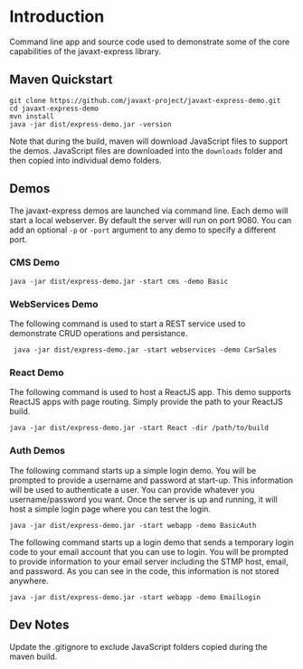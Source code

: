 # Introduction
Command line app and source code used to demonstrate some of the core
capabilities of the javaxt-express library.

## Maven Quickstart
```
git clone https://github.com/javaxt-project/javaxt-express-demo.git
cd javaxt-express-demo
mvn install
java -jar dist/express-demo.jar -version
```

Note that during the build, maven will download JavaScript files to support the demos.
JavaScript files are downloaded into the `downloads` folder and then copied into individual
demo folders.


## Demos
The javaxt-express demos are launched via command line. Each demo will start a
local webserver. By default the server will run on port 9080. You can add an
optional `-p` or `-port` argument to any demo to specify a different port.

### CMS Demo

```
java -jar dist/express-demo.jar -start cms -demo Basic
```

### WebServices Demo
The following command is used to start a REST service used to demonstrate
CRUD operations and persistance.
```
 java -jar dist/express-demo.jar -start webservices -demo CarSales
```

### React Demo
The following command is used to host a ReactJS app. This demo supports ReactJS
apps with page routing. Simply provide the path to your ReactJS build.
```
java -jar dist/express-demo.jar -start React -dir /path/to/build
```

### Auth Demos
The following command starts up a simple login demo. You will be prompted to
provide a username and password at start-up. This information will be used to
authenticate a user. You can provide whatever you username/password you want.
Once the server is up and running, it will host a simple login page where you
can test the login.
```
java -jar dist/express-demo.jar -start webapp -demo BasicAuth
```

The following command starts up a login demo that sends a temporary login code
to your email account that you can use to login. You will be prompted to
provide information to your email server including the STMP host, email, and
password. As you can see in the code, this information is not stored anywhere.
```
java -jar dist/express-demo.jar -start webapp -demo EmailLogin
```


## Dev Notes
Update the .gitignore to exclude JavaScript folders copied during the maven build.
